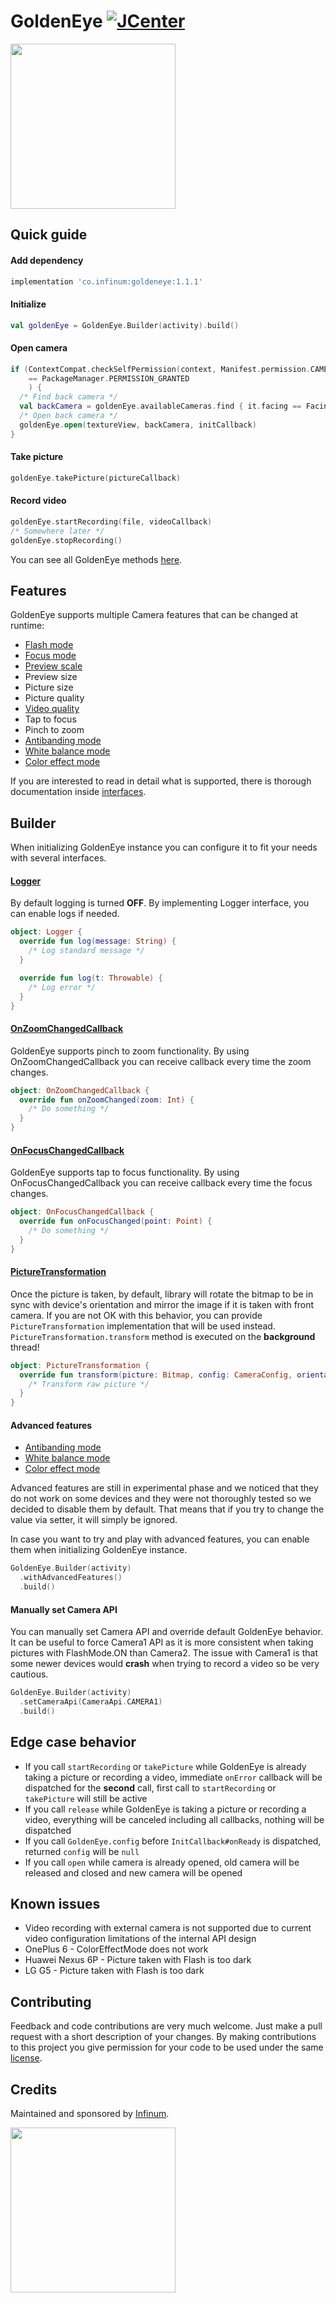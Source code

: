 # GoldenEye [![JCenter](https://api.bintray.com/packages/infinum/android/goldeneye/images/download.svg)](https://bintray.com/infinum/android/goldeneye/_latestVersion)

<img src='./logo.svg' width='264'/>

## Quick guide

#### Add dependency

```gradle
implementation 'co.infinum:goldeneye:1.1.1'
```

#### Initialize

```kotlin
val goldenEye = GoldenEye.Builder(activity).build()
```

#### Open camera

```kotlin
if (ContextCompat.checkSelfPermission(context, Manifest.permission.CAMERA)
    == PackageManager.PERMISSION_GRANTED
    ) {
  /* Find back camera */
  val backCamera = goldenEye.availableCameras.find { it.facing == Facing.BACK }
  /* Open back camera */
  goldenEye.open(textureView, backCamera, initCallback)
}
```

#### Take picture

```kotlin
goldenEye.takePicture(pictureCallback)
```

#### Record video

```kotlin
goldenEye.startRecording(file, videoCallback)
/* Somewhere later */
goldenEye.stopRecording()
```

You can see all GoldenEye methods [here](./goldeneye/src/main/java/co/infinum/goldeneye/GoldenEye.kt).

## Features

GoldenEye supports multiple Camera features that can be changed at runtime:

- [Flash mode](./goldeneye/src/main/java/co/infinum/goldeneye/models/FlashMode.kt)
- [Focus mode](./goldeneye/src/main/java/co/infinum/goldeneye/models/FocusMode.kt)
- [Preview scale](./goldeneye/src/main/java/co/infinum/goldeneye/models/PreviewScale.kt)
- Preview size
- Picture size
- Picture quality
- [Video quality](./goldeneye/src/main/java/co/infinum/goldeneye/models/VideoQuality.kt)
- Tap to focus
- Pinch to zoom
- [Antibanding mode](./goldeneye/src/main/java/co/infinum/goldeneye/models/AntibandingMode.kt)
- [White balance mode](./goldeneye/src/main/java/co/infinum/goldeneye/models/WhiteBalanceMode.kt)
- [Color effect mode](./goldeneye/src/main/java/co/infinum/goldeneye/models/ColorEffectMode.kt)

If you are interested to read in detail what is supported, there is thorough documentation inside [interfaces](./goldeneye/src/main/java/co/infinum/goldeneye/config).

## Builder

When initializing GoldenEye instance you can configure it to fit your needs with several interfaces.

#### [Logger](./goldeneye/src/main/java/co/infinum/goldeneye/Logger.kt)

By default logging is turned **OFF**. By implementing Logger interface, you can enable logs if needed.

```kotlin
object: Logger {
  override fun log(message: String) {
    /* Log standard message */
  }

  override fun log(t: Throwable) {
    /* Log error */
  }
}
```

#### [OnZoomChangedCallback](./goldeneye/src/main/java/co/infinum/goldeneye/Callbacks.kt)

GoldenEye supports pinch to zoom functionality. By using OnZoomChangedCallback you can receive callback every time the zoom changes.

```kotlin
object: OnZoomChangedCallback {
  override fun onZoomChanged(zoom: Int) {
    /* Do something */
  }
}
```

#### [OnFocusChangedCallback](./goldeneye/src/main/java/co/infinum/goldeneye/Callbacks.kt)

GoldenEye supports tap to focus functionality. By using OnFocusChangedCallback you can receive callback every time the focus changes.

```kotlin
object: OnFocusChangedCallback {
  override fun onFocusChanged(point: Point) {
    /* Do something */
  }
}
```

#### [PictureTransformation](./goldeneye/src/main/java/co/infinum/goldeneye/PictureTransformation.kt)

Once the picture is taken, by default, library will rotate the bitmap to be in sync with device's orientation and mirror
the image if it is taken with front camera. If you are not OK with this behavior, you can provide `PictureTransformation` implementation
that will be used instead. `PictureTransformation.transform` method is executed on the **background** thread!

```kotlin
object: PictureTransformation {
  override fun transform(picture: Bitmap, config: CameraConfig, orientationDifference: Float): Bitmap {
    /* Transform raw picture */
  }
}
```

#### Advanced features

- [Antibanding mode](./goldeneye/src/main/java/co/infinum/goldeneye/models/AntibandingMode.kt)
- [White balance mode](./goldeneye/src/main/java/co/infinum/goldeneye/models/WhiteBalanceMode.kt)
- [Color effect mode](./goldeneye/src/main/java/co/infinum/goldeneye/models/ColorEffectMode.kt)

Advanced features are still in experimental phase and we noticed that they do not work on some devices and they were not
thoroughly tested so we decided to disable them by default. That means that if you try to change the value via setter, it will simply be ignored.

In case you want to try and play with advanced features, you can enable them when initializing GoldenEye instance.

```kotlin
GoldenEye.Builder(activity)
  .withAdvancedFeatures()
  .build()
```

#### Manually set Camera API

You can manually set Camera API and override default GoldenEye behavior. It can be useful to force Camera1 API as it is more consistent
when taking pictures with FlashMode.ON than Camera2. The issue with Camera1 is that some newer devices would **crash** when trying to 
record a video so be very cautious.   

```kotlin
GoldenEye.Builder(activity)
  .setCameraApi(CameraApi.CAMERA1)
  .build()
```

## Edge case behavior

- If you call `startRecording` or `takePicture` while GoldenEye is already taking a picture or recording a video, immediate `onError`
callback will be dispatched for the **second** call, first call to `startRecording` or `takePicture` will still be active
- If you call `release` while GoldenEye is taking a picture or recording a video, everything will be canceled including all callbacks,
nothing will be dispatched
- If you call `GoldenEye.config` before `InitCallback#onReady` is dispatched, returned `config` will be `null`
- If you call `open` while camera is already opened, old camera will be released and closed and new camera will be opened

## Known issues

- Video recording with external camera is not supported due to current video configuration limitations of the internal API design
- OnePlus 6 - ColorEffectMode does not work
- Huawei Nexus 6P - Picture taken with Flash is too dark
- LG G5 - Picture taken with Flash is too dark

## Contributing

Feedback and code contributions are very much welcome. Just make a pull request with a short description of your changes.
By making contributions to this project you give permission for your code to be used under the same [license](LICENSE).

## Credits

Maintained and sponsored by [Infinum](http://www.infinum.co).

<a href='https://infinum.co'>
  <img src='https://infinum.co/infinum.png' href='https://infinum.co' width='264'>
</a>
